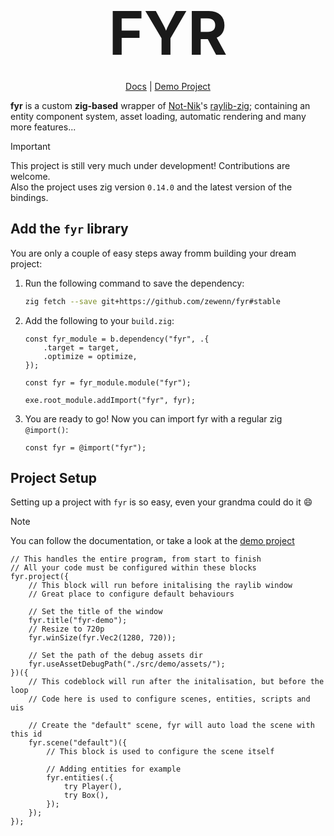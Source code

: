 <h1 align="center"><font style="font-size: 72pt;">FYR</font></h1>
<p align="center"><a href="./docs/">Docs</a> | <a href="./src/demo/">Demo Project</a></p>

**fyr** is a custom **zig-based** wrapper of [Not-Nik](https://github.com/Not-Nik)'s [raylib-zig](https://github.com/Not-Nik/raylib-zig); containing an entity component system, asset loading, automatic rendering and many more features...

> [!IMPORTANT]
> This project is still very much under development! Contributions are welcome. <br>
> Also the project uses zig version `0.14.0` and the latest version of the bindings.

## Add the `fyr` library

You are only a couple of easy steps away fromm building your dream project:

1. Run the following command to save the dependency:
   ```bash
   zig fetch --save git+https://github.com/zewenn/fyr#stable
   ```
2. Add the following to your `build.zig`:

   ```zig
   const fyr_module = b.dependency("fyr", .{
       .target = target,
       .optimize = optimize,
   });

   const fyr = fyr_module.module("fyr");

   exe.root_module.addImport("fyr", fyr);
   ```

3. You are ready to go! Now you can import fyr with a regular zig `@import()`:
   ```zig
   const fyr = @import("fyr");
   ```

## Project Setup

Setting up a project with `fyr` is so easy, even your grandma could do it :smile:

> [!NOTE]
> You can follow the documentation, or take a look at the [demo project](./src/demo/main.zig)

```zig
// This handles the entire program, from start to finish
// All your code must be configured within these blocks
fyr.project({
    // This block will run before initalising the raylib window
    // Great place to configure default behaviours

    // Set the title of the window
    fyr.title("fyr-demo");
    // Resize to 720p
    fyr.winSize(fyr.Vec2(1280, 720));

    // Set the path of the debug assets dir
    fyr.useAssetDebugPath("./src/demo/assets/");
})({
    // This codeblock will run after the initalisation, but before the loop
    // Code here is used to configure scenes, entities, scripts and uis

    // Create the "default" scene, fyr will auto load the scene with this id
    fyr.scene("default")({
        // This block is used to configure the scene itself

        // Adding entities for example
        fyr.entities(.{
            try Player(),
            try Box(),
        });
    });
});
```
